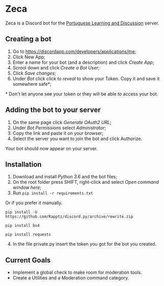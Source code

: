 # Zeca
Zeca is a Discord bot for the [Portuguese Learning and Discussion](https://discord.gg/xMwmBZe) server.

## Creating a bot

1. Go to https://discordapp.com/developers/applications/me;
2. Click New App;
3. Enter a name for your bot (and a description) and click *Create App*;
4. Scrool down and click *Create a Bot User*;
5. Click *Save changes*;
6. Under *Bot* click *click to reveal* to show your Token. Copy it and save it somewhere safe\*;

\* Don't let anyone see your token or they will be able to access your bot.


## Adding the bot to your server

1. On the same page click *Generate OAuth2 URL*;
2. Under *Bot Permissions* select *Administrator*;
3. Copy the link and paste it on your browser;
4. Select the server you want to join the bot and click Authorize.

Your bot should now appear on your server.

## Installation

1. Download and install *Python 3.6* and the bot files;
2. On the root folder press SHIFT, right-click and select *Open command window here*;
3. Run ```pip install -r requirements.txt```

Or if you prefer it manually.

```pip install -U https://github.com/Rapptz/discord.py/archive/rewrite.zip```

```pip install bs4```

```pip install requests```

4. In the file private.py insert the token you got for the bot you created.

## Current Goals

 - Implement a global check to make room for moderation tools.
 - Create a Utilities and a Moderation command category.
